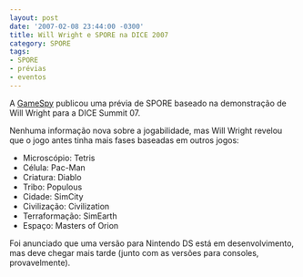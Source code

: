 ```yaml
---
layout: post
date: '2007-02-08 23:44:00 -0300'
title: Will Wright e SPORE na DICE 2007
category: SPORE
tags:
- SPORE
- prévias
- eventos
---
```

A [GameSpy](http://pc.gamespy.com/pc/spore/762995p1.html) publicou uma prévia de SPORE baseado na demonstração de Will Wright para a DICE Summit 07.

Nenhuma informação nova sobre a jogabilidade, mas Will Wright revelou que o jogo antes tinha mais fases baseadas em outros jogos:

- Microscópio: Tetris
- Célula: Pac-Man
- Criatura: Diablo
- Tribo: Populous
- Cidade: SimCity
- Civilização: Civilization
- Terraformação: SimEarth
- Espaço: Masters of Orion

Foi anunciado que uma versão para Nintendo DS está em desenvolvimento, mas deve chegar mais tarde (junto com as versões para consoles, provavelmente).